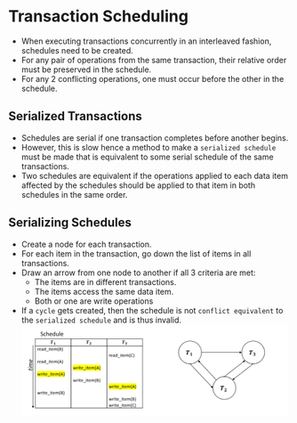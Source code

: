 # Transaction Scheduling

* When executing transactions concurrently in an interleaved fashion, schedules need to be created.
* For any pair of operations from the same transaction, their relative order must be preserved in the schedule.
* For any 2 conflicting operations, one must occur before the other in the schedule.

## Serialized Transactions
* Schedules are serial if one transaction completes before another begins.
* However, this is slow hence a method to make a `serialized schedule` must be made that is equivalent to some serial schedule of the same transactions.
* Two schedules are equivalent if the operations applied to each data item affected
by the schedules should be applied to that item in both schedules in the same
order.

## Serializing Schedules
* Create a node for each transaction.
* For each item in the transaction, go down the list of items in all transactions.
* Draw an arrow from one node to another if all 3 criteria are met:
    * The items are in different transactions.
    * The items access the same data item.
    * Both or one are write operations
* If a `cycle` gets created, then the schedule is not `conflict equivalent` to the `serialized schedule` and is thus invalid.
![Scheduled](../img/scheduled.png)
